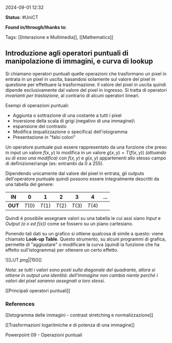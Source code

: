 2024-09-01 12:32

<b>Status</b>: #UniCT

<b>Found in/through/thanks to</b>: 

Tags: [[Interazione e Multimedia]], [[Mathematics]]

## Introduzione agli operatori puntuali di manipolazione di immagini, e curva di lookup

Si chiamano operatori puntuali quelle operazioni che trasformano un pixel in entrata in un pixel in uscita, basandosi solamente sul valore del pixel in questione per effettuare la trasformazione. Il valore del pixel in uscita quindi dipende esclusivamente dal valore del pixel in ingresso. Si tratta di operatori *invarianti per traslazione*, al contrario di alcuni operatori lineari. 

Esempi di operazioni puntuali:
* Aggiunta o sottrazione di una costante a tutti i pixel
* Inversione della scala di grigi (negativo di una immagine)\
* espansione del contrasto
* Modifica (equalizzazione o specifica) dell'istogramma
* Presentazione in "falsi colori"

Un operatore puntuale può essere rappresentato da una funzione che preso in input un valore $f(x,y)$ lo modifica in un valore $g(x,y) = T(f(x,y))$ *(attuando su di esso una modifica)* con $f(x,y)$ e $g(x,y)$ appartenenti allo stesso campo di definizione/range (es: entrambi da 0 a 255). 

Dipendendo unicamente dal valore del pixel in entrata, gli outputs dell'operatore puntuale quindi possono essere integralmente descritti da una tabella del genere:

| IN      | $0$    | $1$    | $2$    | $3$    | $4$    | ... |
| ------- | ------ | ------ | ------ | ------ | ------ | --- |
| **OUT** | $T(0)$ | $T(1)$ | $T(2)$ | $T(3)$ | $T(4)$ |     |
Quindi è possibile assegnare valori su una tabella le cui assi siano *Input* e *Output* *(o $x$ ed $f(x)$)* come se fossero su un piano cartesiano. 

Ponendo tali dati su un grafico si ottiene qualcosa di simile a questo: viene chiamato **Look-up Table**. Questo strumento, su alcuni programmi di grafica, permette di "aggiustare" o modificare la curva (quindi la funzione che ha effetto sull'istogramma) per ottenere un certo effetto.

![[LUT.png||150]]

*Nota: se tutti i valori sono posti sulla diagonale del quadrante, allora si ottiene in output una identità: dell'immagine non cambia niente perché i valori dei pixel saranno assegnati a loro stessi.*

[[Principali operatori puntuali]]

### References

[[Istogramma delle immagini - contrast stretching e normalizzazione]]

[[Trasformazioni logaritmiche e di potenza di una immagine]]

Powerpoint 09 - Operazioni puntuali